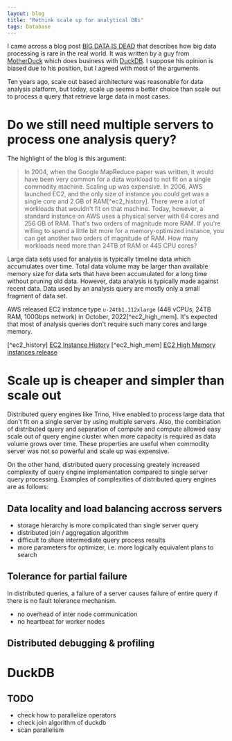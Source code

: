 ```yaml
---
layout: blog
title: "Rethink scale up for analytical DBs"
tags: Database
---
```


I came across a blog post [BIG DATA IS DEAD](https://motherduck.com/blog/big-data-is-dead/)
that describes how big data processing is rare in the real world.
It was written by a guy from [MotherDuck](https://motherduck.com/) which does business with [DuckDB](https://duckdb.org/).
I suppose his opinion is biased due to his position, but I agreed with most of the arguments.

Ten years ago, scale out based architecture was reasonable for data analysis platform,
but today, scale up seems a better choice than scale out to process a query that retrieve large data in most cases.
<!--end_excerpt-->

# Do we still need multiple servers to process one analysis query?
The highlight of the blog is this argument:

> In 2004, when the Google MapReduce paper was written, it would have been very common for a data workload to not fit on a single commodity machine. Scaling up was expensive. In 2006, AWS launched EC2, and the only size of instance you could get was a single core and 2 GB of RAM[^ec2_history]. There were a lot of workloads that wouldn't fit on that machine.
Today, however, a standard instance on AWS uses a physical server with 64 cores and 256 GB of RAM. That's two orders of magnitude more RAM. If you're willing to spend a little bit more for a memory-optimized instance, you can get another two orders of magnitude of RAM. How many workloads need more than 24TB of RAM or 445 CPU cores?

Large data sets used for analysis is typically timeline data which accumulates over time. Total data volume may be larger than available memory size for data sets that have been accumulated for a long time without pruning old data. However, data analysis is typically made against recent data. Data used by an analysis query are mostly only a small fragment of data set.

AWS released EC2 instance type `u-24tb1.112xlarge` (448 vCPUs, 24TB RAM, 100Gbps network) in October, 2022[^ec2_high_mem]. It's expected that most of analysis queries don't require such many cores and large memory.

[^ec2_history] [EC2 Instance History](https://aws.amazon.com/blogs/aws/ec2-instance-history/)
[^ec2_high_mem] [EC2 High Memory instances release](https://aws.amazon.com/about-aws/whats-new/2022/10/ec2-high-memory-instances-18tib-24tib-memory-available-on-demand-savings-plan-purchase-options/)

# Scale up is cheaper and simpler than scale out
Distributed query engines like Trino, Hive enabled to process large data that don't fit on a single server by using multiple servers. Also, the combination of distributed query and separation of compute and compute allowed easy scale out of query engine cluster when more capacity is required as data volume grows over time. These properties are useful when commodity server was not so powerful and scale up was expensive.

On the other hand, distributed query processing greately increased complexity of query engine implementation compared to single server query processing. Examples of complexities of distributed query engines are as follows:

## Data locality and load balancing accross servers
- storage hierarchy is more complicated than single server query
- distributed join / aggregation algorithm
- difficult to share intermediate query process results
- more parameters for optimizer, i.e. more logically equivalent plans to search

## Tolerance for partial failure
In distributed queries, a failure of a server causes failure of entire query if there is no fault tolerance mechanism.
- no overhead of inter node communication
- no heartbeat for worker nodes

## Distributed debugging & profiling

# DuckDB
## TODO
- check how to parallelize operators
- check join algorithm of duckdb
- scan parallelism
